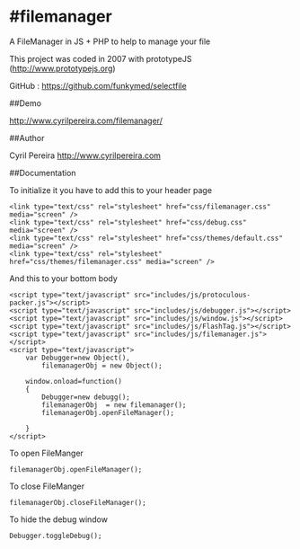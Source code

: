 #filemanager
===========
A FileManager in JS + PHP to help to manage your file

This project was coded in 2007 with prototypeJS (http://www.prototypejs.org)

GitHub : https://github.com/funkymed/selectfile

##Demo

http://www.cyrilpereira.com/filemanager/

##Author

Cyril Pereira http://www.cyrilpereira.com

##Documentation

To initialize it you have to add this to your header page
~~~
<link type="text/css" rel="stylesheet" href="css/filemanager.css" media="screen" />
<link type="text/css" rel="stylesheet" href="css/debug.css" media="screen" />
<link type="text/css" rel="stylesheet" href="css/themes/default.css" media="screen" />
<link type="text/css" rel="stylesheet" href="css/themes/filemanager.css" media="screen" />
~~~

And this to your bottom body
~~~
<script type="text/javascript" src="includes/js/protoculous-packer.js"></script>
<script type="text/javascript" src="includes/js/debugger.js"></script>
<script type="text/javascript" src="includes/js/window.js"></script>
<script type="text/javascript" src="includes/js/FlashTag.js"></script>
<script type="text/javascript" src="includes/js/filemanager.js"></script>
<script type="text/javascript">
    var Debugger=new Object(),
        filemanagerObj = new Object();

    window.onload=function()
    {
        Debugger=new debugg();
        filemanagerObj	= new filemanager();
        filemanagerObj.openFileManager();

    }
</script>
~~~

To open FileManger
~~~
filemanagerObj.openFileManager();
~~~

To close FileManger
~~~
filemanagerObj.closeFileManager();
~~~

To hide the debug window
~~~
Debugger.toggleDebug();
~~~